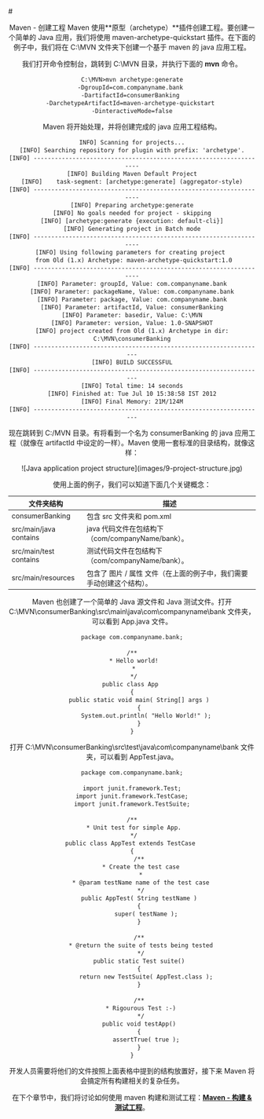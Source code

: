 #<center>Maven - 创建工程
Maven 使用**原型（archetype）**插件创建工程。要创建一个简单的 Java 应用，我们将使用 maven-archetype-quickstart 插件。在下面的例子中，我们将在 C:\MVN 文件夹下创建一个基于 maven 的 java 应用工程。

我们打开命令控制台，跳转到 C:\MVN 目录，并执行下面的 **mvn** 命令。

```
C:\MVN>mvn archetype:generate
-DgroupId=com.companyname.bank 
-DartifactId=consumerBanking 
-DarchetypeArtifactId=maven-archetype-quickstart 
-DinteractiveMode=false
```

Maven 将开始处理，并将创建完成的 java 应用工程结构。

```
INFO] Scanning for projects...
[INFO] Searching repository for plugin with prefix: 'archetype'.
[INFO] -------------------------------------------------------------------
[INFO] Building Maven Default Project
[INFO]    task-segment: [archetype:generate] (aggregator-style)
[INFO] -------------------------------------------------------------------
[INFO] Preparing archetype:generate
[INFO] No goals needed for project - skipping
[INFO] [archetype:generate {execution: default-cli}]
[INFO] Generating project in Batch mode
[INFO] -------------------------------------------------------------------
[INFO] Using following parameters for creating project 
 from Old (1.x) Archetype: maven-archetype-quickstart:1.0
[INFO] -------------------------------------------------------------------
[INFO] Parameter: groupId, Value: com.companyname.bank
[INFO] Parameter: packageName, Value: com.companyname.bank
[INFO] Parameter: package, Value: com.companyname.bank
[INFO] Parameter: artifactId, Value: consumerBanking
[INFO] Parameter: basedir, Value: C:\MVN
[INFO] Parameter: version, Value: 1.0-SNAPSHOT
[INFO] project created from Old (1.x) Archetype in dir: C:\MVN\consumerBanking
[INFO] ------------------------------------------------------------------
[INFO] BUILD SUCCESSFUL
[INFO] ------------------------------------------------------------------
[INFO] Total time: 14 seconds
[INFO] Finished at: Tue Jul 10 15:38:58 IST 2012
[INFO] Final Memory: 21M/124M
[INFO] ------------------------------------------------------------------
```
现在跳转到 C:/MVN 目录。有将看到一个名为 consumerBanking 的 java 应用工程（就像在 artifactId 中设定的一样）。Maven 使用一套标准的目录结构，就像这样：

<center>
![Java application project structure](images/9-project-structure.jpg)
</center>

使用上面的例子，我们可以知道下面几个关键概念：

文件夹结构    | 描述
----------------------|------------------------------------------------------------------------------------
consumerBanking       | 包含 src 文件夹和 pom.xml
src/main/java	contains | java 代码文件在包结构下（com/companyName/bank）。
src/main/test	contains | 测试代码文件在包结构下（com/companyName/bank）。
src/main/resources    | 包含了 图片 / 属性 文件（在上面的例子中，我们需要手动创建这个结构）。

Maven 也创建了一个简单的 Java 源文件和 Java 测试文件。打开 C:\MVN\consumerBanking\src\main\java\com\companyname\bank 文件夹，可以看到 App.java 文件。

```
package com.companyname.bank;

/**
 * Hello world!
 *
 */
public class App 
{
    public static void main( String[] args )
    {
        System.out.println( "Hello World!" );
    }
}
```
打开 C:\MVN\consumerBanking\src\test\java\com\companyname\bank 文件夹，可以看到 AppTest.java。

```
package com.companyname.bank;

import junit.framework.Test;
import junit.framework.TestCase;
import junit.framework.TestSuite;

/**
 * Unit test for simple App.
 */
public class AppTest extends TestCase 
{
    /**
     * Create the test case
     *
     * @param testName name of the test case
     */
    public AppTest( String testName )
    {
        super( testName );
    }

    /**
     * @return the suite of tests being tested
     */
    public static Test suite()
    {
        return new TestSuite( AppTest.class );
    }

    /**
     * Rigourous Test :-)
     */
    public void testApp()
    {
        assertTrue( true );
    }
}
```
开发人员需要将他们的文件按照上面表格中提到的结构放置好，接下来 Maven 将会搞定所有构建相关的复杂任务。

在下个章节中，我们将讨论如何使用 maven 构建和测试工程：[**Maven - 构建 & 测试工程**](maven-10-building-and-test-project.md)。